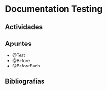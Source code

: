 # Documentation Testing

## Actividades


## Apuntes
- @Test
- @Before
- @BeforeEach


## Bibliografías

